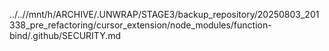 ../..//mnt/h/ARCHIVE/.UNWRAP/STAGE3/backup_repository/20250803_201338_pre_refactoring/cursor_extension/node_modules/function-bind/.github/SECURITY.md